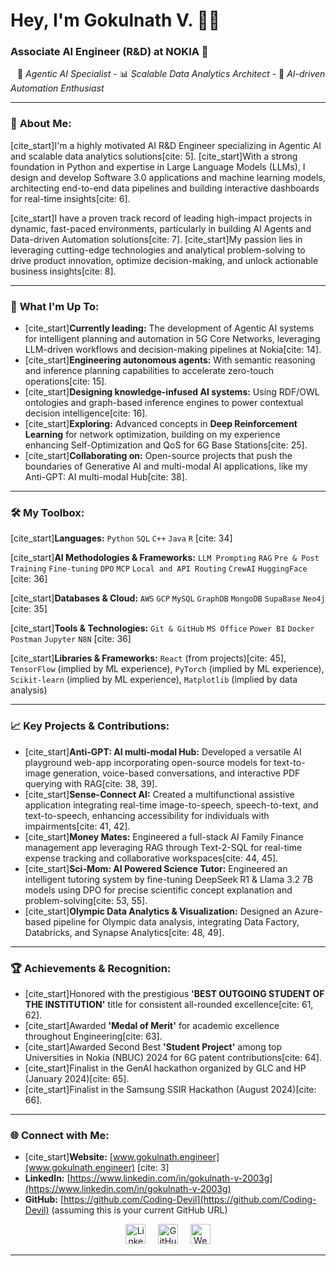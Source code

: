 # Hey, I'm Gokulnath V. 👋🏽

### Associate AI Engineer (R&D) at NOKIA 🌟

&ensp; 🧠 *Agentic AI Specialist* - 📊 *Scalable Data Analytics Architect* - 🚀 *AI-driven Automation Enthusiast*

---

### 🌟 **About Me:**

[cite_start]I'm a highly motivated AI R&D Engineer specializing in Agentic AI and scalable data analytics solutions[cite: 5]. [cite_start]With a strong foundation in Python and expertise in Large Language Models (LLMs), I design and develop Software 3.0 applications and machine learning models, architecting end-to-end data pipelines and building interactive dashboards for real-time insights[cite: 6].

[cite_start]I have a proven track record of leading high-impact projects in dynamic, fast-paced environments, particularly in building AI Agents and Data-driven Automation solutions[cite: 7]. [cite_start]My passion lies in leveraging cutting-edge technologies and analytical problem-solving to drive product innovation, optimize decision-making, and unlock actionable business insights[cite: 8].

---

### 🚀 **What I'm Up To:**

* [cite_start]**Currently leading:** The development of Agentic AI systems for intelligent planning and automation in 5G Core Networks, leveraging LLM-driven workflows and decision-making pipelines at Nokia[cite: 14].
* [cite_start]**Engineering autonomous agents:** With semantic reasoning and inference planning capabilities to accelerate zero-touch operations[cite: 15].
* [cite_start]**Designing knowledge-infused AI systems:** Using RDF/OWL ontologies and graph-based inference engines to power contextual decision intelligence[cite: 16].
* [cite_start]**Exploring:** Advanced concepts in **Deep Reinforcement Learning** for network optimization, building on my experience enhancing Self-Optimization and QoS for 6G Base Stations[cite: 25].
* [cite_start]**Collaborating on:** Open-source projects that push the boundaries of Generative AI and multi-modal AI applications, like my Anti-GPT: AI multi-modal Hub[cite: 38].

---

### 🛠 **My Toolbox:**

[cite_start]**Languages:** ``Python`` ``SQL`` ``C++`` ``Java`` ``R`` [cite: 34]

[cite_start]**AI Methodologies & Frameworks:** ``LLM Prompting`` ``RAG`` ``Pre & Post Training`` ``Fine-tuning`` ``DPO`` ``MCP`` ``Local and API Routing`` ``CrewAI`` ``HuggingFace`` [cite: 36]

[cite_start]**Databases & Cloud:** ``AWS`` ``GCP`` ``MySQL`` ``GraphDB`` ``MongoDB`` ``SupaBase`` ``Neo4j`` [cite: 35]

[cite_start]**Tools & Technologies:** ``Git & GitHub`` ``MS Office`` ``Power BI`` ``Docker`` ``Postman`` ``Jupyter`` ``N8N`` [cite: 36]

[cite_start]**Libraries & Frameworks:** ``React`` (from projects)[cite: 45], ``TensorFlow`` (implied by ML experience), ``PyTorch`` (implied by ML experience), ``Scikit-learn`` (implied by ML experience), ``Matplotlib`` (implied by data analysis)

---

### 📈 **Key Projects & Contributions:**

* [cite_start]**Anti-GPT: AI multi-modal Hub:** Developed a versatile AI playground web-app incorporating open-source models for text-to-image generation, voice-based conversations, and interactive PDF querying with RAG[cite: 38, 39].
* [cite_start]**Sense-Connect AI:** Created a multifunctional assistive application integrating real-time image-to-speech, speech-to-text, and text-to-speech, enhancing accessibility for individuals with impairments[cite: 41, 42].
* [cite_start]**Money Mates:** Engineered a full-stack AI Family Finance management app leveraging RAG through Text-2-SQL for real-time expense tracking and collaborative workspaces[cite: 44, 45].
* [cite_start]**Sci-Mom: AI Powered Science Tutor:** Engineered an intelligent tutoring system by fine-tuning DeepSeek R1 & Llama 3.2 7B models using DPO for precise scientific concept explanation and problem-solving[cite: 53, 55].
* [cite_start]**Olympic Data Analytics & Visualization:** Designed an Azure-based pipeline for Olympic data analysis, integrating Data Factory, Databricks, and Synapse Analytics[cite: 48, 49].

---

### 🏆 **Achievements & Recognition:**

* [cite_start]Honored with the prestigious **'BEST OUTGOING STUDENT OF THE INSTITUTION'** title for consistent all-rounded excellence[cite: 61, 62].
* [cite_start]Awarded **'Medal of Merit'** for academic excellence throughout Engineering[cite: 63].
* [cite_start]Awarded Second Best **'Student Project'** among top Universities in Nokia (NBUC) 2024 for 6G patent contributions[cite: 64].
* [cite_start]Finalist in the GenAI hackathon organized by GLC and HP (January 2024)[cite: 65].
* [cite_start]Finalist in the Samsung SSIR Hackathon (August 2024)[cite: 66].

---

### 🌐 **Connect with Me:**

* [cite_start]**Website:** [www.gokulnath.engineer](www.gokulnath.engineer) [cite: 3]
* **LinkedIn:** [https://www.linkedin.com/in/gokulnath-v-2003g](https://www.linkedin.com/in/gokulnath-v-2003g)
* **GitHub:** [https://github.com/Coding-Devil](https://github.com/Coding-Devil) (assuming this is your current GitHub URL)

<p align="center">
  <a href="https://www.linkedin.com/in/gokulnath-v-2003g" target="_blank"><img src="https://raw.githubusercontent.com/danielcranney/readme-generator/main/public/icons/socials/linkedin.svg" width="32" height="32" alt="LinkedIn"></a> &nbsp;&nbsp;&nbsp;
  <a href="https://www.github.com/Coding-Devil" target="_blank"><img src="https://www.vectorlogo.zone/logos/github/github-tile.svg" width="32" height="32" alt="GitHub"></a> &nbsp;&nbsp;&nbsp;
  <a href="www.gokulnath.engineer" target="_blank"><img src="https://img.icons8.com/ios-filled/50/000000/website.png" width="32" height="32" alt="Website"></a>
</p>

---
